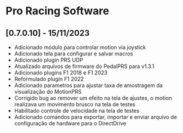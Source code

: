 # Pro Racing Software

## [0.7.0.10] - 15/11/2023

 - Adicionado módulo para controlar motion via joystick
 - Adicionado tela para configurar e salvar macros
 - Adicionado plugin PRS UDP
 - Atualizado arquivos de firmware do PedalPRS para v1.3.1
 - Adicionado plugins F1 2018 e F1 2023
 - Reformulado plugin F1 2022
 - Adicionado parametros para ajustar taxa de amostragem da visualização do MotionPRS
 - Corrigido bug ao remover um efeito na tela de ajustes, o motion realizava um movimento brusco na tela de testes
 - Habilitado controle de velocidade na tela de testes
 - Adicionado comandos para exportar, importar e enviar arquivo de configuração de hardware para o DirectDrive